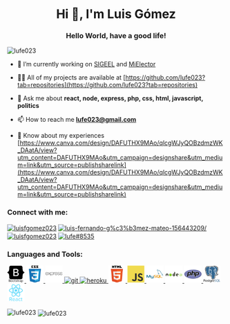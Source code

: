 <h1 align="center">Hi 👋, I'm Luis Gómez</h1>
<h3 align="center">Hello World, have a good life!</h3>

<p align="left"> <img src="https://komarev.com/ghpvc/?username=lufe023&label=Profile%20views&color=0e75b6&style=flat" alt="lufe023" /> </p>

- 🔭 I’m currently working on [SIGEEL](https://sigeel.netlify.app/) and [MiElector](https://mielector.com/)

- 👨‍💻 All of my projects are available at [https://github.com/lufe023?tab=repositories](https://github.com/lufe023?tab=repositories)

- 💬 Ask me about **react, node, express, php, css, html, javascript, politics**

- 📫 How to reach me **lufe023@gmail.com**

- 📄 Know about my experiences [https://www.canva.com/design/DAFUTHX9MAo/qlcgWJyQOBzdmzWK_DAatA/view?utm_content=DAFUTHX9MAo&utm_campaign=designshare&utm_medium=link&utm_source=publishsharelink](https://www.canva.com/design/DAFUTHX9MAo/qlcgWJyQOBzdmzWK_DAatA/view?utm_content=DAFUTHX9MAo&utm_campaign=designshare&utm_medium=link&utm_source=publishsharelink)

<h3 align="left">Connect with me:</h3>
<p align="left">
<a href="https://twitter.com/luisfgomez023" target="blank"><img align="center" src="https://raw.githubusercontent.com/rahuldkjain/github-profile-readme-generator/master/src/images/icons/Social/twitter.svg" alt="luisfgomez023" height="30" width="40" /></a>
<a href="https://linkedin.com/in/luis-fernando-g%c3%b3mez-mateo-156443209/" target="blank"><img align="center" src="https://raw.githubusercontent.com/rahuldkjain/github-profile-readme-generator/master/src/images/icons/Social/linked-in-alt.svg" alt="luis-fernando-g%c3%b3mez-mateo-156443209/" height="30" width="40" /></a>
<a href="https://instagram.com/luisfgomez023" target="blank"><img align="center" src="https://raw.githubusercontent.com/rahuldkjain/github-profile-readme-generator/master/src/images/icons/Social/instagram.svg" alt="luisfgomez023" height="30" width="40" /></a>
<a href="https://discord.gg/lufe#8535" target="blank"><img align="center" src="https://raw.githubusercontent.com/rahuldkjain/github-profile-readme-generator/master/src/images/icons/Social/discord.svg" alt="lufe#8535" height="30" width="40" /></a>
</p>

<h3 align="left">Languages and Tools:</h3>
<p align="left"> <a href="https://getbootstrap.com" target="_blank" rel="noreferrer"> <img src="https://raw.githubusercontent.com/devicons/devicon/master/icons/bootstrap/bootstrap-plain-wordmark.svg" alt="bootstrap" width="40" height="40"/> </a> <a href="https://www.w3schools.com/css/" target="_blank" rel="noreferrer"> <img src="https://raw.githubusercontent.com/devicons/devicon/master/icons/css3/css3-original-wordmark.svg" alt="css3" width="40" height="40"/> </a> <a href="https://expressjs.com" target="_blank" rel="noreferrer"> <img src="https://raw.githubusercontent.com/devicons/devicon/master/icons/express/express-original-wordmark.svg" alt="express" width="40" height="40"/> </a> <a href="https://git-scm.com/" target="_blank" rel="noreferrer"> <img src="https://www.vectorlogo.zone/logos/git-scm/git-scm-icon.svg" alt="git" width="40" height="40"/> </a> <a href="https://heroku.com" target="_blank" rel="noreferrer"> <img src="https://www.vectorlogo.zone/logos/heroku/heroku-icon.svg" alt="heroku" width="40" height="40"/> </a> <a href="https://www.w3.org/html/" target="_blank" rel="noreferrer"> <img src="https://raw.githubusercontent.com/devicons/devicon/master/icons/html5/html5-original-wordmark.svg" alt="html5" width="40" height="40"/> </a> <a href="https://developer.mozilla.org/en-US/docs/Web/JavaScript" target="_blank" rel="noreferrer"> <img src="https://raw.githubusercontent.com/devicons/devicon/master/icons/javascript/javascript-original.svg" alt="javascript" width="40" height="40"/> </a> <a href="https://www.mysql.com/" target="_blank" rel="noreferrer"> <img src="https://raw.githubusercontent.com/devicons/devicon/master/icons/mysql/mysql-original-wordmark.svg" alt="mysql" width="40" height="40"/> </a> <a href="https://nodejs.org" target="_blank" rel="noreferrer"> <img src="https://raw.githubusercontent.com/devicons/devicon/master/icons/nodejs/nodejs-original-wordmark.svg" alt="nodejs" width="40" height="40"/> </a> <a href="https://www.php.net" target="_blank" rel="noreferrer"> <img src="https://raw.githubusercontent.com/devicons/devicon/master/icons/php/php-original.svg" alt="php" width="40" height="40"/> </a> <a href="https://www.postgresql.org" target="_blank" rel="noreferrer"> <img src="https://raw.githubusercontent.com/devicons/devicon/master/icons/postgresql/postgresql-original-wordmark.svg" alt="postgresql" width="40" height="40"/> </a> <a href="https://reactjs.org/" target="_blank" rel="noreferrer"> <img src="https://raw.githubusercontent.com/devicons/devicon/master/icons/react/react-original-wordmark.svg" alt="react" width="40" height="40"/> </a> </p>

<p><img align="left" src="https://github-readme-stats.vercel.app/api/top-langs?username=lufe023&show_icons=true&locale=en&layout=compact" alt="lufe023" /></p>

<p>&nbsp;<img align="center" src="https://github-readme-stats.vercel.app/api?username=lufe023&show_icons=true&locale=en" alt="lufe023" /></p>

<!-- @import "[TOC]" {cmd="toc" depthFrom=1 depthTo=6 orderedList=false} -->

